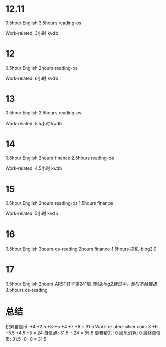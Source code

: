 # 12.11
0.5hour English
3.5hours reading-os

Work-related:
3小时 kvdb

# 12
0.5hour English
2hours reading-os

Work-related:
6小时 kvdb

# 13
0.5hour English
2.5hours reading-os

Work-related:
5.5小时 kvdb

# 14
0.5hour English
2hours finance
2.5hours reading-os

Work-related:
4.5小时 kvdb

# 15
0.5hour English
2hours reading-os
1.5hours finance

Work-related:
5小时 kvdb

# 16
0.5hour English
3hours os-reading
2hours finance
1.5hours 搞机-blog2.0

# 17
0.5hour English
2hours ARST打卡第241周 _网站blog2建设中，暂时不给链接_
3.5hours os-reading

# 总结
积累自信币: +4 +2.5 +3 +5 +4 +7 +6 = 31.5
Work-related-silver coin: 3 +6 +5.5 +4.5 +5 = 24
自信点: 31.5 + 24 = 55.5
浪费精力: 0
娱乐消耗: 0 
最终自信币: 31.5 -0 -0 = 31.5

